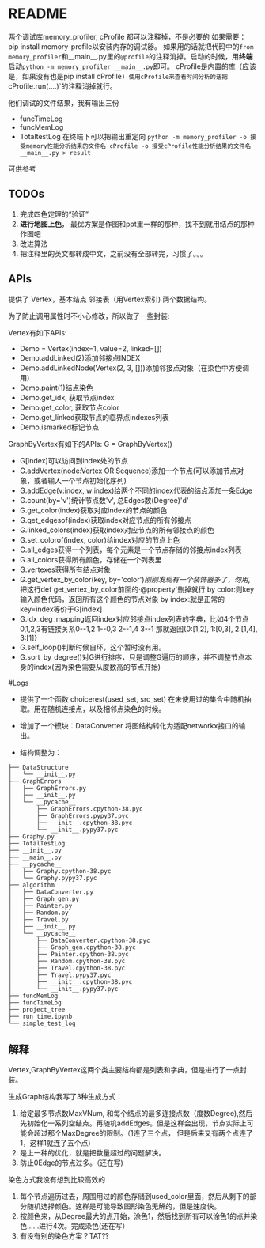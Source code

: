 # README


两个调试库memory_profiler, cProfile
都可以注释掉，不是必要的
如果需要：
pip install memory-profile以安装内存的调试器。
如果用的话就把代码中的`from memory_profiler`和__main__.py里的`@profile`的注释消掉。启动的时候，用**终端**启动`python -m memory_profiler __main__.py`即可。
cProfile是内置的库（应该是，如果没有也是pip install cProfile`)
使用cProfile来查看时间分析的话把`cProfile.run(....)`的注释消掉就行。

他们调试的文件结果，我有输出三份
* funcTimeLog
* funcMemLog
* TotaltestLog
在终端下可以把输出重定向
`python -m memory_profiler -o 接受memory性能分析结果的文件名 cProfile -o 接受cProfile性能分析结果的文件名 __main__.py > result`



可供参考
## TODOs
1. 完成四色定理的“验证”
2. **进行地图上色**， 最优方案是作图和ppt里一样的那种，找不到就用结点的那种作图吧
3. 改进算法
4. 把注释里的英文都转成中文，之前没有全部转完，习惯了。。。
## APIs

提供了
Vertex，基本结点
邻接表（用Vertex索引)
两个数据结构。

为了防止调用属性时不小心修改，所以做了一些封装:

Vertex有如下APIs:
* Demo = Vertex(index=1, value=2, linked=[])
* Demo.addLinked(2)添加邻接点INDEX
* Demo.addLinkedNode(Vertex(2, 3, []))添加邻接点对象（在染色中方便调用)
* Demo.paint(1)结点染色
* Demo.get\_idx, 获取节点index
* Demo.get\_color, 获取节点color
* Demo.get\_linked获取节点的临界点indexes列表
* Demo.ismarked标记节点

GraphByVertex有如下的APIs:
G = GraphByVertex()
* G[index]可以访问到index处的节点
* G.addVertex(node:Vertex OR Sequence)添加一个节点(可以添加节点对象，或者输入一个节点初始化序列)
* G.addEdge(v:index, w:index)给两个不同的index代表的结点添加一条Edge
* G.count(by='v')统计节点数'v', 总Edges数(Degree)'d'
* G.get\_color(index)获取对应index的节点的颜色
* G.get\_edgesof(index)获取index对应节点的所有邻接点
* G.linked\_colors(index)获取index对应节点的所有邻接点的颜色
* G.set\_colorof(index, color)给index对应的节点上色
* G.all_edges获得一个列表，每个元素是一个节点存储的邻接点index列表
* G.all_colors获得所有颜色，存储在一个列表里
* G.vertexes获得所有结点对象
* G.get_vertex_by_color(key, by='color')*刚刚发现有一个装饰器多了，勿用*, 把这行def get_vertex_by_color前面的·@property`删掉就行
by color:则key输入颜色代码，返回所有这个颜色的节点对象
by index:就是正常的key=index等价于G[index]
* G.idx_deg_mapping返回index对应邻接点index列表的字典，比如4个节点0,1,2,3有链接关系0--1,2  1--0,3   2--1,4  3--1
那就返回{0:[1,2], 1:[0,3], 2:[1,4], 3:[1]}
* G.self_loop()判断时候自环，这个暂时没有用。
* G.sort_by_degree()对G进行排序，只是调整G遍历的顺序，并不调整节点本身的index(因为染色需要从度数高的节点开始)

#Logs
* 提供了一个函数
choicerest(used\_set, src\_set)
在未使用过的集合中随机抽取。用在随机连接点，以及相邻点染色的时候。

* 增加了一个模块：DataConverter
将图结构转化为适配networkx接口的输出。

* 结构调整为：
```shell
├── DataStructure
│   └── __init__.py
├── GraphErrors
│   ├── GraphErrors.py
│   ├── __init__.py
│   └── __pycache__
│       ├── GraphErrors.cpython-38.pyc
│       ├── GraphErrors.pypy37.pyc
│       ├── __init__.cpython-38.pyc
│       └── __init__.pypy37.pyc
├── Graphy.py
├── TotalTestLog
├── __init__.py
├── __main__.py
├── __pycache__
│   ├── Graphy.cpython-38.pyc
│   └── Graphy.pypy37.pyc
├── algorithm
│   ├── DataConverter.py
│   ├── Graph_gen.py
│   ├── Painter.py
│   ├── Random.py
│   ├── Travel.py
│   ├── __init__.py
│   └── __pycache__
│       ├── DataConverter.cpython-38.pyc
│       ├── Graph_gen.cpython-38.pyc
│       ├── Painter.cpython-38.pyc
│       ├── Random.cpython-38.pyc
│       ├── Travel.cpython-38.pyc
│       ├── Travel.pypy37.pyc
│       ├── __init__.cpython-38.pyc
│       └── __init__.pypy37.pyc
├── funcMemLog
├── funcTimeLog
├── project_tree
├── run time.ipynb
└── simple_test_log
```

## 解释

Vertex,GraphByVertex这两个类主要结构都是列表和字典，但是进行了一点封装。

生成Graph结构我写了3种生成方式：
1. 给定最多节点数MaxVNum, 和每个结点的最多连接点数（度数Degree),然后先初始化一系列空结点。再随机addEdges。但是这样会出现，节点实际上可能会超过那个MaxDegree的限制。（1连了三个点， 但是后来又有两个点连了1，这样1就连了五个点)
2. 是上一种的优化，就是把数量超过的问题解决。
3. 防止0Edge的节点过多。（还在写)

染色方式我没有想到比较高效的
1. 每个节点遍历过去，周围用过的颜色存储到used\_color里面，然后从剩下的部分随机选择颜色。这样是可能导致图形染色无解的，但是速度快。
2. 按颜色来，从Degree最大的点开始，涂色1，然后找到所有可以涂色1的点并染色……进行4次。完成染色(还在写）
3. 有没有别的染色方案？TAT??  




